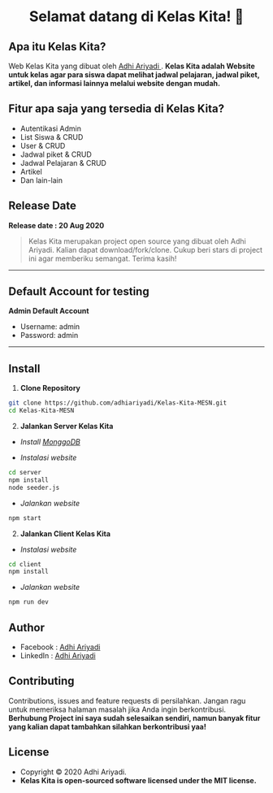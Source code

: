 <h1 align="center">Selamat datang di Kelas Kita! 👋</h1>

## Apa itu Kelas Kita?

Web Kelas Kita yang dibuat oleh <a href="https://github.com/adhiariyadi"> Adhi Ariyadi </a>. **Kelas Kita adalah Website untuk kelas agar para siswa dapat melihat jadwal pelajaran, jadwal piket, artikel, dan informasi lainnya melalui website dengan mudah.**

## Fitur apa saja yang tersedia di Kelas Kita?

- Autentikasi Admin
- List Siswa & CRUD
- User & CRUD
- Jadwal piket & CRUD
- Jadwal Pelajaran & CRUD
- Artikel
- Dan lain-lain

## Release Date

**Release date : 20 Aug 2020**

> Kelas Kita merupakan project open source yang dibuat oleh Adhi Ariyadi. Kalian dapat download/fork/clone. Cukup beri stars di project ini agar memberiku semangat. Terima kasih!

---

## Default Account for testing

**Admin Default Account**

- Username: admin
- Password: admin

---

## Install

1. **Clone Repository**

```bash
git clone https://github.com/adhiariyadi/Kelas-Kita-MESN.git
cd Kelas-Kita-MESN
```

2. **Jalankan Server Kelas Kita**

- _Install <a href="https://www.mongodb.com/try/download/community">MonggoDB</a>_

- _Instalasi website_

```bash
cd server
npm install
node seeder.js
```

- _Jalankan website_

```bash
npm start
```

2. **Jalankan Client Kelas Kita**

- _Instalasi website_

```bash
cd client
npm install
```

- _Jalankan website_

```bash
npm run dev
```

## Author

- Facebook : <a href="https://web.facebook.com/adhiariyadi.me/"> Adhi Ariyadi</a>
- LinkedIn : <a href="https://www.linkedin.com/in/adhiariyadi/"> Adhi Ariyadi</a>

## Contributing

Contributions, issues and feature requests di persilahkan.
Jangan ragu untuk memeriksa halaman masalah jika Anda ingin berkontribusi. **Berhubung Project ini saya sudah selesaikan sendiri, namun banyak fitur yang kalian dapat tambahkan silahkan berkontribusi yaa!**

## License

- Copyright © 2020 Adhi Ariyadi.
- **Kelas Kita is open-sourced software licensed under the MIT license.**
